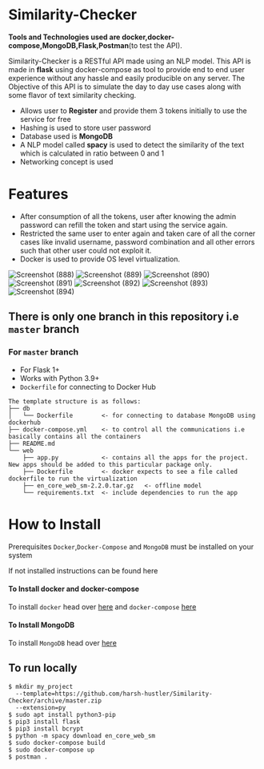 # Similarity-Checker
**Tools and Technologies used are docker,docker-compose,MongoDB,Flask,Postman**(to test the API).

Similarity-Checker is a RESTful API made using an NLP model.
This API is made in **flask** using docker-compose as tool to provide end to end user experience without any hassle and easily producible on any server.
The Objective of this API is to simulate the day to day use cases along with some flavor of text similarity checking.

  - Allows user to **Register** and provide them 3 tokens initially to use the service for free
  - Hashing is used to store user password
  - Database used is **MongoDB**
  - A NLP model called **spacy** is used to detect the similarity of the text which is calculated in ratio between 0 and 1
  - Networking concept is used

# Features

  - After consumption of all the tokens, user after knowing the admin password can refill the token and start using the service again.
  - Restricted the same user to enter again and taken care of all the corner cases like invalid username, password combination and all other errors such that other user could not exploit it.
  - Docker is used to provide OS level virtualization.

  ![Screenshot (888)](https://user-images.githubusercontent.com/78041915/107001446-a3cd2380-67af-11eb-9a8a-0b0683caba7c.png)
![Screenshot (889)](https://user-images.githubusercontent.com/78041915/107001598-eb53af80-67af-11eb-9239-23df7d2d3f4f.png)
![Screenshot (890)](https://user-images.githubusercontent.com/78041915/107001601-ed1d7300-67af-11eb-97e9-fe1fae883d63.png)
![Screenshot (891)](https://user-images.githubusercontent.com/78041915/107001602-ed1d7300-67af-11eb-9069-55c204c8e545.png)
![Screenshot (892)](https://user-images.githubusercontent.com/78041915/107001603-edb60980-67af-11eb-8798-15107225bfbe.png)
![Screenshot (893)](https://user-images.githubusercontent.com/78041915/107001605-ee4ea000-67af-11eb-9704-240185e7bbfc.png)
![Screenshot (894)](https://user-images.githubusercontent.com/78041915/107001607-eee73680-67af-11eb-9a71-f2e62bbbffa1.png)


## There is only one branch in this repository i.e `master`  branch

### For `master` branch
* For Flask 1+
* Works with Python 3.9+
* `Dockerfile` for connecting to Docker Hub

```
The template structure is as follows:
├── db
│   └── Dockerfile        <- for connecting to database MongoDB using dockerhub
├── docker-compose.yml    <- to control all the communications i.e basically contains all the containers
├── README.md
└── web
    ├── app.py            <- contains all the apps for the project. New apps should be added to this particular package only.
    ├── Dockerfile        <- docker expects to see a file called dockerfile to run the virtualization
    ├── en_core_web_sm-2.2.0.tar.gz   <- offline model
    └── requirements.txt  <- include dependencies to run the app
```

# How to Install
Prerequisites
`Docker`,`Docker-Compose` and `MongoDB` must be installed on your system

If not installed instructions can be found here
#### To Install docker and docker-compose
To install `docker` head over [here](https://docs.docker.com/engine/install/ubuntu/) and `docker-compose` [here](https://docs.docker.com/compose/install/)

#### To Install MongoDB
To install `MongoDB` head over [here](https://websiteforstudents.com/how-to-install-mongodb-on-ubuntu-20-04-18-04/)

## To run locally
```
$ mkdir my_project
  --template=https://github.com/harsh-hustler/Similarity-Checker/archive/master.zip
  --extension=py
$ sudo apt install python3-pip
$ pip3 install flask
$ pip3 install bcrypt
$ python -m spacy download en_core_web_sm
$ sudo docker-compose build
$ sudo docker-compose up
$ postman .
```
